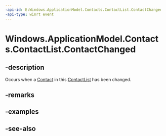 ```yaml
---
-api-id: E:Windows.ApplicationModel.Contacts.ContactList.ContactChanged
-api-type: winrt event
---
```


<!-- Event syntax
public event Windows.Foundation.TypedEventHandler ContactChanged<Windows.ApplicationModel.Contacts.ContactList,  Windows.ApplicationModel.Contacts.ContactChangedEventArgs>
-->

# Windows.ApplicationModel.Contacts.ContactList.ContactChanged

## -description
Occurs when a [Contact](contact.md) in this [ContactList](contactlist.md) has been changed.

## -remarks

## -examples

## -see-also
